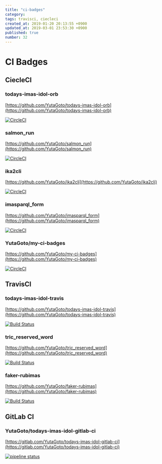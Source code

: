 ```yaml
---
title: "ci-badges"
category: 
tags: travisci, ciecleci
created_at: 2019-01-20 20:13:55 +0900
updated_at: 2019-03-01 23:53:30 +0900
published: true
number: 32
---
```


# CI Badges

## CiecleCI

### todays-imas-idol-orb

[https://github.com/YutaGoto/todays-imas-idol-orb](https://github.com/YutaGoto/todays-imas-idol-orb)

[![CircleCI](https://circleci.com/gh/YutaGoto/todays-imas-idol-orb.svg?style=svg)](https://circleci.com/gh/YutaGoto/todays-imas-idol-orb)

### salmon_run

[https://github.com/YutaGoto/salmon_run](https://github.com/YutaGoto/salmon_run)

[![CircleCI](https://circleci.com/gh/YutaGoto/salmon_run.svg?style=svg)](https://circleci.com/gh/YutaGoto/salmon_run)

### ika2cli

[https://github.com/YutaGoto/ika2cli](https://github.com/YutaGoto/ika2cli)

[![CircleCI](https://circleci.com/gh/YutaGoto/ika2cli.svg?style=svg)](https://circleci.com/gh/YutaGoto/ika2cli)

### imasparql_form

[https://github.com/YutaGoto/imasparql_form](https://github.com/YutaGoto/imasparql_form)

[![CircleCI](https://circleci.com/gh/YutaGoto/imasparql_form.svg?style=svg)](https://circleci.com/gh/YutaGoto/imasparql_form)

### YutaGoto/my-ci-badges

[https://github.com/YutaGoto/my-ci-badges](https://github.com/YutaGoto/my-ci-badges)

[![CircleCI](https://circleci.com/gh/YutaGoto/my-ci-badges.svg?style=svg)](https://circleci.com/gh/YutaGoto/my-ci-badges)

## TravisCI

### todays-imas-idol-travis

[https://github.com/YutaGoto/todays-imas-idol-travis](https://github.com/YutaGoto/todays-imas-idol-travis)

[![Build Status](https://travis-ci.org/YutaGoto/todays-imas-idol-travis.svg?branch=master)](https://travis-ci.org/YutaGoto/todays-imas-idol-travis)

### tric_reserved_word

[https://github.com/YutaGoto/tric_reserved_word](https://github.com/YutaGoto/tric_reserved_word)

[![Build Status](https://travis-ci.org/YutaGoto/tric_reserved_word.svg?branch=master)](https://travis-ci.org/YutaGoto/tric_reserved_word)

### faker-rubimas

[https://github.com/YutaGoto/faker-rubimas](https://github.com/YutaGoto/faker-rubimas)

[![Build Status](https://travis-ci.org/YutaGoto/faker-rubimas.svg?branch=master)](https://travis-ci.org/YutaGoto/faker-rubimas)

## GitLab CI

### YutaGoto/todays-imas-idol-gitlab-ci

[https://gitlab.com/YutaGoto/todays-imas-idol-gitlab-ci](https://gitlab.com/YutaGoto/todays-imas-idol-gitlab-ci)

[![pipeline status](https://gitlab.com/YutaGoto/todays-imas-idol-gitlab-ci/badges/master/pipeline.svg)](https://gitlab.com/YutaGoto/todays-imas-idol-gitlab-ci/commits/master)
